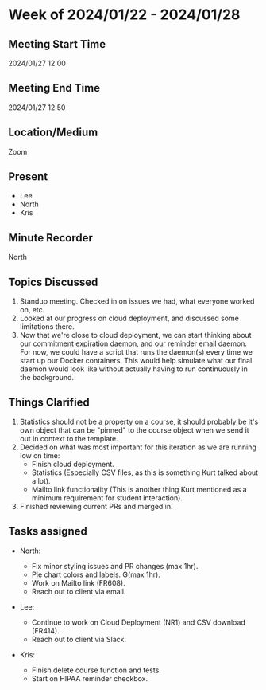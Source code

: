 # Week of 2024/01/22 - 2024/01/28 

## Meeting Start Time

2024/01/27 12:00

## Meeting End Time

2024/01/27 12:50

## Location/Medium

Zoom

## Present

- Lee
- North
- Kris

## Minute Recorder

North  

## Topics Discussed

1. Standup meeting. Checked in on issues we had, what everyone worked on, etc.
2. Looked at our progress on cloud deployment, and discussed some limitations there.
3. Now that we're close to cloud deployment, we can start thinking about our commitment expiration daemon, and our reminder email daemon. For now, we could have a script that runs the daemon(s) every time we start up our Docker containers. This would help simulate what our final daemon would look like without actually having to run continuously in the background.
 
## Things Clarified

1. Statistics should not be a property on a course, it should probably be it's own object that can be "pinned" to the course object when we send it out in context to the template.
2. Decided on what was most important for this iteration as we are running low on time:
   - Finish cloud deployment.
   - Statistics (Especially CSV files, as this is something Kurt talked about a lot).
   - Mailto link functionality (This is another thing Kurt mentioned as a minimum requirement for student interaction).
3. Finished reviewing current PRs and merged in.
 
## Tasks assigned
- North: 
  - Fix minor styling issues and PR changes (max 1hr).
  - Pie chart colors and labels. G(max 1hr).
  - Work on Mailto link (FR608).
  - Reach out to client via email.
   
- Lee:
  - Continue to work on Cloud Deployment (NR1) and CSV download (FR414).
  - Reach out to client via Slack.

- Kris:
  - Finish delete course function and tests.
  - Start on HIPAA reminder checkbox.
